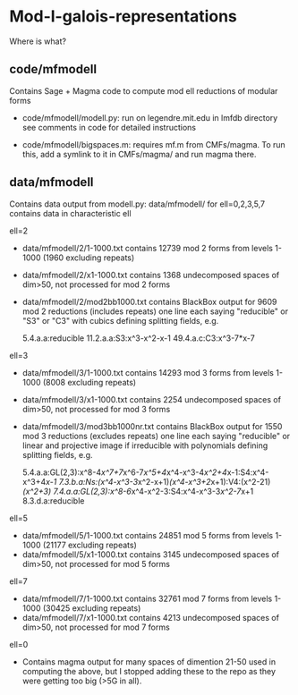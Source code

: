 # Mod-l-galois-representations

Where is what?

## code/mfmodell ##

Contains Sage + Magma code to compute mod ell reductions of modular forms

- code/mfmodell/modell.py:  run on legendre.mit.edu in lmfdb directory
			  see comments in code for detailed instructions

- code/mfmodell/bigspaces.m: requires mf.m from CMFs/magma.  To run this, add a symlink to it in CMFs/magma/ and run magma there.

## data/mfmodell ##

Contains data output from modell.py: data/mfmodell/<ell> for ell=0,2,3,5,7 contains data in characteristic ell

ell=2

- data/mfmodell/2/1-1000.txt contains 12739 mod 2 forms from levels 1-1000 (1960 excluding repeats)
- data/mfmodell/2/x1-1000.txt contains 1368 undecomposed spaces of dim>50, not processed for mod 2 forms
- data/mfmodell/2/mod2bb1000.txt contains BlackBox output for 9609 mod 2 reductions (includes repeats)
    one line each saying "reducible" or "S3" or "C3" with cubics defining splitting fields, e.g.

    5.4.a.a:reducible
    11.2.a.a:S3:x^3-x^2-x-1
    49.4.a.c:C3:x^3-7*x-7

ell=3

- data/mfmodell/3/1-1000.txt contains 14293 mod 3 forms from levels 1-1000 (8008 excluding repeats)
- data/mfmodell/3/x1-1000.txt contains  2254 undecomposed spaces of dim>50, not processed for mod 3 forms
- data/mfmodell/3/mod3bb1000nr.txt contains BlackBox output for 1550 mod 3 reductions (excludes repeats)
   one line each saying "reducible" or linear and projective image if
   irreducible with polynomials defining splitting fields, e.g.

    5.4.a.a:GL(2,3):x^8-4*x^7+7*x^6-7*x^5+4*x^4-x^3-4*x^2+4*x-1:S4:x^4-x^3+4*x-1
    7.3.b.a:Ns:(x^4-x^3-3*x^2-x+1)*(x^4-x^3+2*x+1):V4:(x^2-21)*(x^2+3)
    7.4.a.a:GL(2,3):x^8-6*x^4-x^2-3:S4:x^4-x^3-3*x^2-7*x+1
    8.3.d.a:reducible

ell=5

- data/mfmodell/5/1-1000.txt contains 24851 mod 5 forms from levels 1-1000 (21177 excluding repeats)
- data/mfmodell/5/x1-1000.txt contains  3145 undecomposed spaces of dim>50, not processed for mod 5 forms

ell=7

- data/mfmodell/7/1-1000.txt  contains 32761 mod 7 forms from levels 1-1000 (30425 excluding repeats)
- data/mfmodell/7/x1-1000.txt  contains 4213 undecomposed spaces of dim>50, not processed for mod 7 forms

ell=0

- Contains magma output for many spaces of dimention 21-50 used in
  computing the above, but I stopped adding these to the repo as they
  were getting too big (>5G in all).
